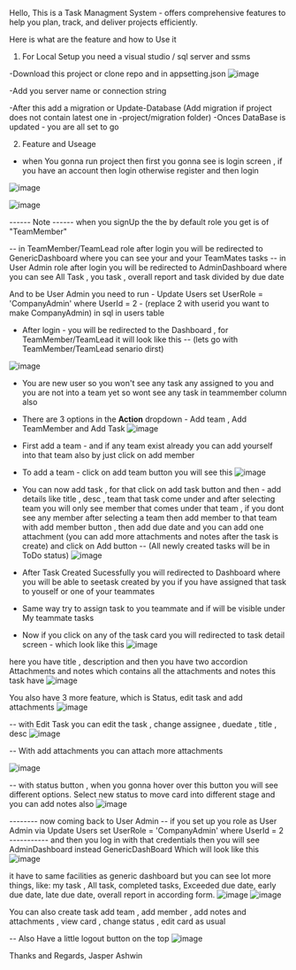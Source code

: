 Hello, This is a Task Managment System - offers comprehensive features to help you plan, track, and deliver projects efficiently.

Here is what are the feature and how to Use it 

1. For Local Setup you need a visual studio / sql server and ssms

-Download this project or clone repo and in appsetting.json
![image](https://github.com/user-attachments/assets/78961273-95ed-419b-ab76-2c19d460541e)

-Add you server name or connection string 

-After this add a migration or Update-Database (Add migration if project does not contain latest one in -project/migration folder)
-Onces DataBase is updated - you are all set to go 

2. Feature and Useage 

- when You gonna run project then first you gonna see is login screen , if you have an account then login otherwise register and then login 

![image](https://github.com/user-attachments/assets/887d7d1f-be83-455f-b3f5-8633961b1d96)

![image](https://github.com/user-attachments/assets/36be4615-a5f1-4c57-8a8a-8ebbd31e8f81)


------ Note ------ when you signUp the the by default role you get is of "TeamMember" 

-- in TeamMember/TeamLead role after login you will be redirected to GenericDashboard where you can see your and your TeamMates tasks 
-- in User Admin role after login you will be redirected to AdminDashboard where you can see All Task , you task , overall report and task divided by due date

And to be User Admin you need to run - Update Users set UserRole = 'CompanyAdmin' where UserId = 2 - (replace 2 with userid you want to make CompanyAdmin) in sql in users table

- After login - you will be redirected to the Dashboard , for TeamMember/TeamLead it will look like this -- (lets go with TeamMember/TeamLead senario dirst)

![image](https://github.com/user-attachments/assets/c8e90537-953e-4ef5-a45c-bf59c6aa88db)


- You are new user so you won't see any task any assigned to you and you are not into a team yet so wont see any task in teammember column also
- There are 3 options in the **Action** dropdown - Add team , Add TeamMember and Add Task 
![image](https://github.com/user-attachments/assets/de1f33c8-e2d0-4baf-a00e-65dc1f466801)


- First add a team - and if any team exist already you can add yourself into that team also by just click on add member 
- To add a team - click on add team button you will see this 
![image](https://github.com/user-attachments/assets/956dbb0c-e563-4720-9058-46eff92cb3f2)

- You can now add task , for that click on add task button and then - add details like title , desc , team that task come under and after selecting team you will only see member that comes under that team , if you dont see any member after selecting a team then add member to that team with add member button , then add due date and you can add one attachment (you can add more attachments and notes after the task is create) and click on Add button -- (All newly created tasks will be in ToDo status)
![image](https://github.com/user-attachments/assets/3f7d052b-191f-4ade-bde2-eb82e2d8ca6f)

- After Task Created Sucessfully you will redirected to Dashboard where you will be able to seetask created by you if you have assigned that task to youself or one of your teammates
- Same way try to assign task to you teammate and if will be visible under My teammate tasks 

- Now if you click on any of the task card you will redirected to task detail screen - which look like this
![image](https://github.com/user-attachments/assets/0470b32b-3eb1-42bc-8414-78deefb610c8)

here you have title , description and then you have two accordion Attachments and notes which contains all the attachments and notes this task have 
![image](https://github.com/user-attachments/assets/1518cff4-828c-4b64-99ba-4f04427b304f)

You also have 3 more feature, which is Status, edit task and add attachments
![image](https://github.com/user-attachments/assets/de20e147-7831-41ef-a985-18603667ae8b)

-- with Edit Task you can edit the task , change assignee , duedate , title , desc
![image](https://github.com/user-attachments/assets/5216f425-2e54-4e6e-9ac9-793b6941131e)

-- With add attachments you can attach more attachments 

![image](https://github.com/user-attachments/assets/b5c7631b-9c05-4f30-b679-fa330fb24ecd)


-- with status button , when you gonna hover over this button you will see different options. Select new status to move card into different stage and you can add notes also 
![image](https://github.com/user-attachments/assets/b4ae2651-19be-49b9-a64e-2ab74f0a60ed)


-------- now coming back to User Admin -- if you set up you role as User Admin via Update Users set UserRole = 'CompanyAdmin' where UserId = 2 -----------
and then you log in with that credentials then you will see AdminDashboard instead GenericDashBoard Which will look like this
![image](https://github.com/user-attachments/assets/1740de2a-ea21-4812-8fed-5b9ec472f04e)


it have to same facilities as generic dashboard but you can see lot more things, like:  my task ,  All task, completed tasks, Exceeded due date, early due date, late due date, overall report in according form.
![image](https://github.com/user-attachments/assets/4119b7c1-2e91-41f0-be5f-c54f77debed1)
![image](https://github.com/user-attachments/assets/ddc5d68b-5ab6-48c6-ab19-7636a9aa41cb)


You can also create task add team , add member , add notes and attachments , view card , change status , edit card as usual

-- Also Have a little logout button on the top 
![image](https://github.com/user-attachments/assets/b0425ae0-3d13-4db7-ad5c-49e8ecbd540e)

Thanks and Regards,
Jasper Ashwin
